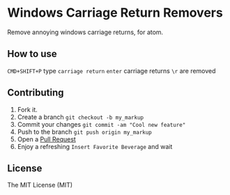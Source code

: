 Windows Carriage Return Removers
======================

Remove annoying windows carriage returns, for atom.

How to use
----------
`CMD+SHIFT+P` type `carriage return` `enter` carriage returns `\r` are removed

Contributing
------------

1. Fork it.
2. Create a branch `git checkout -b my_markup`
3. Commit your changes `git commit -am "Cool new feature"`
4. Push to the branch `git push origin my_markup`
5. Open a [Pull Request][1]
6. Enjoy a refreshing `Insert Favorite Beverage` and wait

License
------------
The MIT License (MIT)

[1]: https://github.com/acrogenesis/windows-carriage-return-remover/pulls
